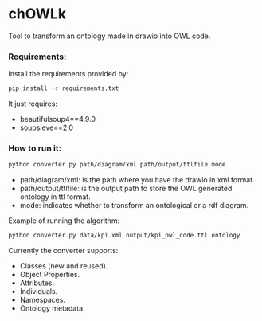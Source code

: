# chOWLk
Tool to transform an ontology made in drawio into OWL code.

### Requirements:
Install the requirements provided by:
```bash
pip install -r requirements.txt
```
It just requires:
* beautifulsoup4==4.9.0
* soupsieve==2.0

### How to run it:
```bash
python converter.py path/diagram/xml path/output/ttlfile mode
```
* path/diagram/xml: is the path where you have the drawio in xml format.
* path/output/ttlfile: is the output path to store the OWL generated ontology in ttl format.
* mode: indicates whether to transform an ontological or a rdf diagram.

Example of running the algorithm:
```bash
python converter.py data/kpi.xml output/kpi_owl_code.ttl ontology
```
Currently the converter supports:
* Classes (new and reused).
* Object Properties.
* Attributes.
* Individuals.
* Namespaces.
* Ontology metadata.
